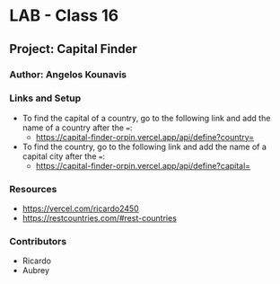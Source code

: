 # LAB - Class 16

## Project: Capital Finder

### Author: Angelos Kounavis

### Links and Setup

* To find the capital of a country, go to the following link and add the name of a country after the `=`:
  * https://capital-finder-orpin.vercel.app/api/define?country=
* To find the country, go to the following link and add the name of a capital city after the `=`:
  * https://capital-finder-orpin.vercel.app/api/define?capital=

### Resources

* https://vercel.com/ricardo2450
* https://restcountries.com/#rest-countries

### Contributors
- Ricardo
- Aubrey